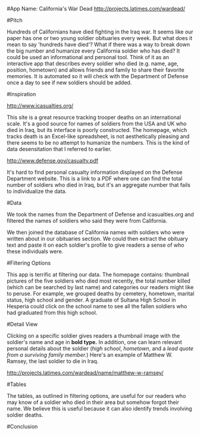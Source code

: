 #App Name: California's War Dead
http://projects.latimes.com/wardead/

#Pitch

Hundreds of Californians have died fighting in the Iraq war. It seems like our paper has one or two young soldier obituaries every week. But what does it mean to say 'hundreds have died'? What if there was a way to break down the big number and humanize every California soldier who has died? It could be used an informational and personal tool. Think of it as an interactive app that describes every soldier who died (e.g. name, age, position, hometown) and allows friends and family to share their favorite memories. It is automated so it will check with the Department of Defense once a day to see if new soldiers should be added.

#Inspiration

http://www.icasualties.org/

This site is a great resource tracking trooper deaths on an international scale. It's a good source for names of soldiers from the USA and UK who died in Iraq, but its interface is poorly constructed. The homepage, which tracks death is an Excel-like spreadsheet, is not aesthetically pleasing and there seems to be no attempt to humanize the numbers. This is the kind of data desensitation that I referred to earlier.

http://www.defense.gov/casualty.pdf

It's hard to find personal casualty information displayed on the Defense Department website. This is a link to a PDF where one can find the total number of soldiers who died in Iraq, but it's an aggregate number that fails to individualize the data.

#Data

We took the names from the Department of Defense and icasualties.org and filtered the names of soldiers who said they were from California.

We then joined the database of California names with soldiers who were written about in our obituaries section. We could then extract the obituary text and paste it on each soldier's profile to give readers a sense of who these individuals were. 

#Filtering Options

This app is terrific at filtering our data. The homepage contains: thumbnail pictures of the five soldiers who died most recently, the total number killed (which can be searched by last name) and categories our readers might like to peruse. For example, we grouped deaths by cemetery, hometown, marital status, high school and gender. A graduate of Sultana High School in Hesperia could click on the school name to see all the fallen soldiers who had graduated from this high school.

#Detail View

Clicking on a specific soldier gives readers a thumbnail image with the soldier's name and age in **bold type.** In addition, one can learn relevant personal details about the soldier (*high school*, *hometown*, and a *lead quote from a surviving family member.*) Here's an example of Matthew W. Ramsey, the last soldier to die in Iraq.

http://projects.latimes.com/wardead/name/matthew-w-ramsey/


#Tables

The tables, as outlined in filtering options, are useful for our readers who may know of a soldier who died in their area but somehow forgot their name. We believe this is useful because it can also identify trends involving soldier deaths.

#Conclusion







